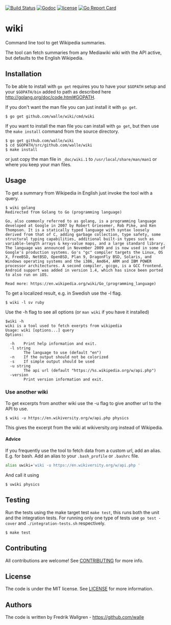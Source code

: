 [![Build Status](https://img.shields.io/travis/walle/wiki.svg?style=flat)](https://travis-ci.org/walle/wiki)
[![Godoc](http://img.shields.io/badge/godoc-reference-blue.svg?style=flat)](https://godoc.org/github.com/walle/wiki)
[![license](http://img.shields.io/badge/license-MIT-red.svg?style=flat)](https://raw.githubusercontent.com/walle/wiki/master/LICENSE)
[![Go Report Card](http://goreportcard.com/badge/walle/wiki?t=3)](http:/goreportcard.com/report/walle/wiki)

# wiki

Command line tool to get Wikipedia summaries.

The tool can fetch summaries from any Mediawiki wiki with the API active, but
defaults to the English Wikipedia.

## Installation

To be able to install with `go get` requires you to have your `$GOPATH` setup
and your `$GOPATH/bin` added to path as described here
http://golang.org/doc/code.html#GOPATH.

If you don't want the man file you can just install it with `go get`.

```shell
$ go get github.com/walle/wiki/cmd/wiki
```

If you want to install the man file you can install with `go get`,
but then use the `make install` command from the source directory.

```shell
$ go get github.com/walle/wiki
$ cd $GOPATH/src/github.com/walle/wiki
$ make install
```

or just copy the man file in `_doc/wiki.1` to `/usr/local/share/man/man1` or
where you keep your man files.

## Usage

To get a summary from Wikipedia in English just invoke the tool with a query.

```shell
$ wiki golang
Redirected from Golang to Go (programming language)

Go, also commonly referred to as golang, is a programming language developed at Google in 2007 by Robert Griesemer, Rob Pike, and Ken Thompson. It is a statically typed language with syntax loosely derived from that of C, adding garbage collection, type safety, some structural typing capabilities, additional built-in types such as variable-length arrays & key-value maps, and a large standard library.
The language was announced in November 2009 and is now used in some of Google's production systems. Go's "gc" compiler targets the Linux, OS X, FreeBSD, NetBSD, OpenBSD, Plan 9, DragonFly BSD, Solaris, and Windows operating systems and the i386, Amd64, ARM and IBM POWER processor architectures. A second compiler, gccgo, is a GCC frontend.
Android support was added in version 1.4, which has since been ported to also run on iOS.

Read more: https://en.wikipedia.org/wiki/Go_(programming_language)
```

To get a localized result, e.g. in Swedish use the -l flag.

```shell
$ wiki -l sv ruby
```

Use the -h flag to see all options (or `man wiki` if you have it installed)

```shell
$wiki -h
wiki is a tool used to fetch exerpts from wikipedia
Usage: wiki [options...] query
Options:

  -h    Print help information and exit.
  -l string
        The language to use (default "en")
  -n    If the output should not be colorized
  -s    If simple output should be used
  -u string
        The api url (default "https://%s.wikipedia.org/w/api.php")
  -version
        Print version information and exit.
```

### Use another wiki

To get excerpts from another wiki use the -u flag to give another url to the
API to use.

```shell
$ wiki -u https://en.wikiversity.org/w/api.php physics
```

This gives the excerpt from the wiki at wikiversity.org instead of Wikipedia.

#### Advice

If you frequently use the tool to fetch data from a custom url, add an alias.
E.g. for bash. Add an alias to your `.bash_profile` or `.bashrc` file.

```bash
alias uwiki='wiki -u https://en.wikiversity.org/w/api.php '
```

And call it using

```shell
$ uwiki physics
```

## Testing

Run the tests using the make target test `make test`, this runs both the unit and the integration tests. For running only one type of tests use `go test -cover` and `./integration-tests.sh` respectively.

```shell
$ make test
```

## Contributing

All contributions are welcome! See [CONTRIBUTING](CONTRIBUTING.md) for more
info.

## License

The code is under the MIT license. See [LICENSE](LICENSE) for more
information.

## Authors

The code is written by Fredrik Wallgren - https://github.com/walle
